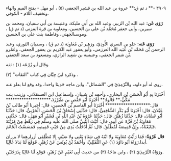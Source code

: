 ٣٩٠٩ -** د تم ق:** عروة بن عبد الله بن قشير الجعفي (٥) ، أبو مهل - بفتح الميم والهاء وتخفيف اللام - الكوفي.

**رَوَى عَن:** عبد الله بْن الزبير، وعبد الله بن أَبي مليكة، وعنبسة بن أَبي سفيان، ومحمد بن سيرين، وأبي جعفر مُحَمَّد بْن علي بن الحسين، ومعاوية بن قرة المزني (د تم ق) ، وموسىالجهني، وفاطمة بنت علي بن الحسين.

**رَوَى عَنه:** حلو بن السري الأَودِيّ، وزهير بْن مُعَاوِيَة (د تم ق) ، وسفيان الثوري، وعبد الرحمن بْن مُحَمَّد بْن عُبَيد الله العرزمي، وأبو يعفور عبد الكريم بن يعفور الجعفي، وعَمْرو بْن شمر الجعفي، وعنبسة بن سَعِيد الرازي، ومسعود بن سعد الجعفي.

وَقَال أبو زُرْعَة (١) : ثقة.

وذكره ابنُ حِبَّان فِي كتاب "الثقات" (٢) .

روى له أبو داود، والتِّرْمِذِيّ فِي "الشمائل"، وابن ماجه حَدِيثا واحدا، وقد وقع لنا بعلو عنه.

أَخْبَرَنَا بِهِ أَبُو الْحَسَنِ بْن البخاري، وأحمد بْن شيبان، وإسماعيل ابن العسقلاني، وزينب بنت مَكِّيٍّ،** قَالُوا:** أَخْبَرَنَا أَبُو حَفْصٍ بن طَبَرْزَذَ،******************** قال:******************** أَخْبَرَنَا أبو القاسم بْن الحصين، قال: أخبرنا أَبُو طالب بْنُ غَيْلانَ، قال: أَخْبَرَنَا أَبُو بَكْرٍ الشَّافِعِيُّ، قال: حَدَّثَنِي إِسْحَاقُ بْنُ الْحَسَنِ. الْحَرْبِيُّ، قال: حَدَّثَنَا أَبُو غَسَّانَ، قال: حَدَّثَنَا زُهَيْرٌ، قال: حَدَّثَنَا عُرْوَةُ بْنُ عَبْدِ اللَّهِ بْنِ قُشَيْرٍ أَبُو مَهَلٍ، قال: حَدَّثَنِي مُعَاوِيَةُ بْنُ قُرَّةَ عَن أَبِيهِ، قال: أَتَيْتُ النَّبِيَّ صلى الله عليه وسلم فِي رَهْطٍ مِنْ مُزَيْنَةَ فَبَايَعْنَاهُ، وإِنَّ قَمِيصَهُ لَمُطْلَقٌ. قال: ثُمَّ أَدْخَلْتُ يَدِي مِنْ جَيْبِ قَمِيصِهِ فَمَسَسْتُ الْخَاتَمَ.

**قال عُرْوَةُ:** فَمَا رَأَيْتُ مُعَاوِيَةَ ولا ابْنَهُ فِي شِتَاءٍ يَعْنِي ولا صَيْفٍ إِلا مُطْلِقِي أزرارهما لا يزران أبدا.رَوَاهُ أَبُو دَاوُدَ (١) عَنِ النُّفَيْلِيِّ، وأَحْمَدُ بْنُ يُونُسَ عَنْ زُهَيْرٍ، فَوَقَعَ لَنَا بَدَلا عَالِيًا.

ورَوَاهُ التِّرْمِذِيّ (٢) ، وابن مَاجَهْ (٣) من حديث أَبِي نُعَيْمٍ عَنْ زُهَيْرٍ، فَوَقَع لَنَا عَالِيًا بِدَرَجَتَيْنِ.